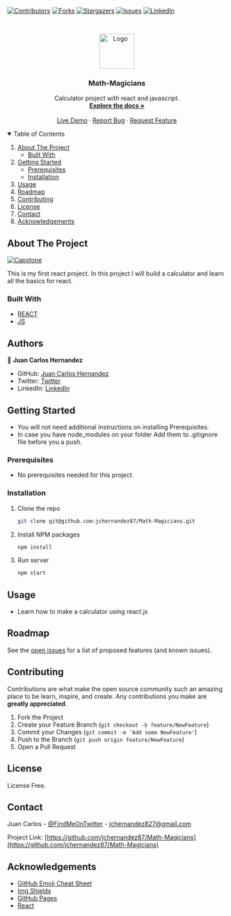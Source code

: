 [![Contributors][contributors-shield]][contributors-url]
[![Forks][forks-shield]][forks-url]
[![Stargazers][stars-shield]][stars-url]
[![Issues][issues-shield]][issues-url]
[![LinkedIn][linkedin-shield]][linkedin-url]



<br />
<p align="center">
  <a href="https://github.com/jchernandez87/Math-Magicians">
    <img src="https://user-images.githubusercontent.com/44485810/121365647-71b70400-c8fe-11eb-8ca7-b8295f16c12a.png" alt="Logo" width="80" height="80">
  </a>

  <h3 align="center">Math-Magicians</h3>

  <p align="center">
    Calculator project with react and javascript.
    <br />
    <a href="https://github.com/jchernandez87/Math-Magicians"><strong>Explore the docs »</strong></a>
    <br />
    <br />
    <a href="https://jchernandez87.github.io/Math-Magicians"">Live Demo</a>
    ·
    <a href="https://github.com/jchernandez87/Math-Magicians"/issues">Report Bug</a>
    ·
    <a href="https://github.com/jchernandez87/Math-Magicians"/issues">Request Feature</a>
  </p>
</p>


<details open="open">
  <summary>Table of Contents</summary>
  <ol>
    <li>
      <a href="#about-the-project">About The Project</a>
      <ul>
        <li><a href="#built-with">Built With</a></li>
      </ul>
    </li>
    <li>
      <a href="#getting-started">Getting Started</a>
      <ul>
        <li><a href="#prerequisites">Prerequisites</a></li>
        <li><a href="#installation">Installation</a></li>
      </ul>
    </li>
    <li><a href="#usage">Usage</a></li>
    <li><a href="#roadmap">Roadmap</a></li>
    <li><a href="#contributing">Contributing</a></li>
    <li><a href="#license">License</a></li>
    <li><a href="#contact">Contact</a></li>
    <li><a href="#acknowledgements">Acknowledgements</a></li>
  </ol>
</details>


## About The Project

[![Capstone][product-screenshot]](https://jchernandez87.github.io/Math-Magicians)

This is my first react project. In this project I will build a calculator and learn all the basics for react.

### Built With

* [REACT](https://reactjs.org/)                              
* [JS](https://www.javascript.com/)

## Authors

👤 **Juan Carlos Hernandez**

- GitHub: [Juan Carlos Hernandez](https://github.com/jchernandez87)
- Twitter: [Twitter](https://twitter.com/Juancar70771241)
- LinkedIn: [LinkedIn](https://www.linkedin.com/in/juan-carlos-hernandez-200a05175)

                                   
## Getting Started

* You will not need additional instructions on installing Prerequisites.
* In case you have node_modules on your folder Add them to .gitignore file before you a push.

### Prerequisites

* No prerequisites needed for this project.

### Installation
1. Clone the repo
   ```sh
   git clone git@github.com:jchernandez87/Math-Magicians.git
   ```
2. Install NPM packages
   ```sh
   npm install
   ```
3. Run server
   ```sh
   npm start
   ```
                                   
## Usage

* Learn how to make a calculator using react.js


## Roadmap

See the [open issues](https://github.com/jchernandez87/Math-Magicians/issues) for a list of proposed features (and known issues).


## Contributing

Contributions are what make the open source community such an amazing place to be learn, inspire, and create. Any contributions you make are **greatly appreciated**.

1. Fork the Project
2. Create your Feature Branch (`git checkout -b feature/NewFeature`)
3. Commit your Changes (`git commit -m 'Add some NewFeature'`)
4. Push to the Branch (`git push origin feature/NewFeature`)
5. Open a Pull Request

## License
                                   
License Free.

## Contact

Juan Carlos - [@FindMeOnTwitter](https://twitter.com/Juancar70771241) - jchernandez827@gmail.com

Project Link: [https://github.com/jchernandez87/Math-Magicians](https://github.com/jchernandez87/Math-Magicians)


## Acknowledgements
* [GitHub Emoji Cheat Sheet](https://www.webpagefx.com/tools/emoji-cheat-sheet)
* [Img Shields](https://shields.io)
* [GitHub Pages](https://pages.github.com)
* [React](https://reactjs.org/)


[contributors-shield]: https://img.shields.io/github/contributors/jchernandez87/Math-Magicians?style=for-the-badge
[contributors-url]: https://github.com/jchernandez87/Math-Magicians/graphs/contributors
[forks-shield]: https://img.shields.io/github/forks/jchernandez87/Math-Magicians?style=for-the-badge
[forks-url]: https://github.com/jchernandez87/Math-Magicians/network/members
[stars-shield]: https://img.shields.io/github/stars/jchernandez87/Math-Magicians?style=for-the-badge
[stars-url]: https://github.com/jchernandez87/Math-Magicians/stargazers
[issues-shield]: https://img.shields.io/github/issues/jchernandez87/Math-Magicians?style=for-the-badge
[issues-url]: https://github.com/jchernandez87/Math-Magicians/issues
[linkedin-shield]: https://img.shields.io/badge/-LinkedIn-black.svg?style=for-the-badge&logo=linkedin&colorB=555
[linkedin-url]: https://www.linkedin.com/in/juan-carlos-hernandez-200a05175
[product-screenshot]: https://user-images.githubusercontent.com/44485810/129104037-1b866b9f-26f0-4abb-9e9d-1f7cfce0f937.png


